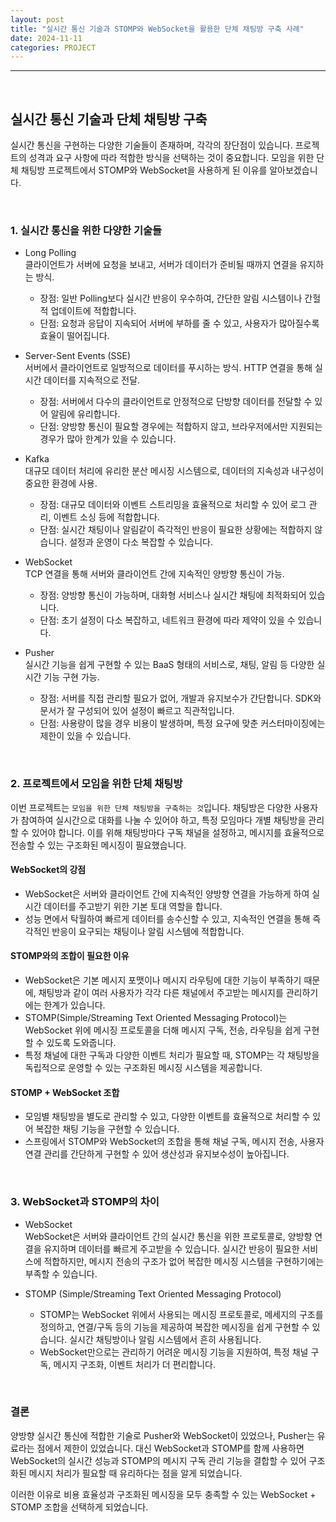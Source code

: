 ```yaml
---
layout: post
title: "실시간 통신 기술과 STOMP와 WebSocket을 활용한 단체 채팅방 구축 사례"
date: 2024-11-11
categories: PROJECT
---
```


<hr>
<br>

## 실시간 통신 기술과 단체 채팅방 구축

실시간 통신을 구현하는 다양한 기술들이 존재하며, 각각의 장단점이 있습니다. 프로젝트의 성격과 요구 사항에 따라 적합한 방식을 선택하는 것이 중요합니다. 모임을 위한 단체 채팅방 프로젝트에서 STOMP와 WebSocket을 사용하게 된 이유를 알아보겠습니다.

<br>

### 1. 실시간 통신을 위한 다양한 기술들

- Long Polling  
  클라이언트가 서버에 요청을 보내고, 서버가 데이터가 준비될 때까지 연결을 유지하는 방식.
  - 장점: 일반 Polling보다 실시간 반응이 우수하여, 간단한 알림 시스템이나 간헐적 업데이트에 적합합니다.
  - 단점: 요청과 응답이 지속되어 서버에 부하를 줄 수 있고, 사용자가 많아질수록 효율이 떨어집니다.

- Server-Sent Events (SSE)  
  서버에서 클라이언트로 일방적으로 데이터를 푸시하는 방식. HTTP 연결을 통해 실시간 데이터를 지속적으로 전달.
  - 장점: 서버에서 다수의 클라이언트로 안정적으로 단방향 데이터를 전달할 수 있어 알림에 유리합니다.
  - 단점: 양방향 통신이 필요할 경우에는 적합하지 않고, 브라우저에서만 지원되는 경우가 많아 한계가 있을 수 있습니다.

- Kafka  
  대규모 데이터 처리에 유리한 분산 메시징 시스템으로, 데이터의 지속성과 내구성이 중요한 환경에 사용.
  - 장점: 대규모 데이터와 이벤트 스트리밍을 효율적으로 처리할 수 있어 로그 관리, 이벤트 소싱 등에 적합합니다.
  - 단점: 실시간 채팅이나 알림같이 즉각적인 반응이 필요한 상황에는 적합하지 않습니다. 설정과 운영이 다소 복잡할 수 있습니다.

- WebSocket  
  TCP 연결을 통해 서버와 클라이언트 간에 지속적인 양방향 통신이 가능.
  - 장점: 양방향 통신이 가능하며, 대화형 서비스나 실시간 채팅에 최적화되어 있습니다.
  - 단점: 초기 설정이 다소 복잡하고, 네트워크 환경에 따라 제약이 있을 수 있습니다.

- Pusher  
  실시간 기능을 쉽게 구현할 수 있는 BaaS 형태의 서비스로, 채팅, 알림 등 다양한 실시간 기능 구현 가능.
  - 장점: 서버를 직접 관리할 필요가 없어, 개발과 유지보수가 간단합니다. SDK와 문서가 잘 구성되어 있어 설정이 빠르고 직관적입니다.
  - 단점: 사용량이 많을 경우 비용이 발생하며, 특정 요구에 맞춘 커스터마이징에는 제한이 있을 수 있습니다.

<br>

### 2. 프로젝트에서 모임을 위한 단체 채팅방

이번 프로젝트는 `모임을 위한 단체 채팅방을 구축하는 것`입니다. 채팅방은 다양한 사용자가 참여하여 실시간으로 대화를 나눌 수 있어야 하고, 특정 모임마다 개별 채팅방을 관리할 수 있어야 합니다. 이를 위해 채팅방마다 구독 채널을 설정하고, 메시지를 효율적으로 전송할 수 있는 구조화된 메시징이 필요했습니다.

#### WebSocket의 강점
- WebSocket은 서버와 클라이언트 간에 지속적인 양방향 연결을 가능하게 하여 실시간 데이터를 주고받기 위한 기본 토대 역할을 합니다.
- 성능 면에서 탁월하여 빠르게 데이터를 송수신할 수 있고, 지속적인 연결을 통해 즉각적인 반응이 요구되는 채팅이나 알림 시스템에 적합합니다.

#### STOMP와의 조합이 필요한 이유
- WebSocket은 기본 메시지 포맷이나 메시지 라우팅에 대한 기능이 부족하기 때문에, 채팅방과 같이 여러 사용자가 각각 다른 채널에서 주고받는 메시지를 관리하기에는 한계가 있습니다.
- STOMP(Simple/Streaming Text Oriented Messaging Protocol)는 WebSocket 위에 메시징 프로토콜을 더해 메시지 구독, 전송, 라우팅을 쉽게 구현할 수 있도록 도와줍니다.
- 특정 채널에 대한 구독과 다양한 이벤트 처리가 필요할 때, STOMP는 각 채팅방을 독립적으로 운영할 수 있는 구조화된 메시징 시스템을 제공합니다.

#### STOMP + WebSocket 조합
- 모임별 채팅방을 별도로 관리할 수 있고, 다양한 이벤트를 효율적으로 처리할 수 있어 복잡한 채팅 기능을 구현할 수 있습니다.
- 스프링에서 STOMP와 WebSocket의 조합을 통해 채널 구독, 메시지 전송, 사용자 연결 관리를 간단하게 구현할 수 있어 생산성과 유지보수성이 높아집니다.

<br>

### 3. WebSocket과 STOMP의 차이

- WebSocket  
  WebSocket은 서버와 클라이언트 간의 실시간 통신을 위한 프로토콜로, 양방향 연결을 유지하며 데이터를 빠르게 주고받을 수 있습니다. 실시간 반응이 필요한 서비스에 적합하지만, 메시지 전송의 구조가 없어 복잡한 메시징 시스템을 구현하기에는 부족할 수 있습니다.

- STOMP (Simple/Streaming Text Oriented Messaging Protocol)  
  - STOMP는 WebSocket 위에서 사용되는 메시징 프로토콜로, 메세지의 구조를 정의하고, 연결/구독 등의 기능을 제공하여 복잡한 메시징을 쉽게 구현할 수 있습니다. 실시간 채팅방이나 알림 시스템에서 흔히 사용됩니다.
  - WebSocket만으로는 관리하기 어려운 메시징 기능을 지원하여, 특정 채널 구독, 메시지 구조화, 이벤트 처리가 더 편리합니다.

<br>

### 결론

양방향 실시간 통신에 적합한 기술로 Pusher와 WebSocket이 있었으나, Pusher는 유료라는 점에서 제한이 있었습니다. 대신 WebSocket과 STOMP를 함께 사용하면 WebSocket의 실시간 성능과 STOMP의 메시지 구독 관리 기능을 결합할 수 있어 구조화된 메시지 처리가 필요할 때 유리하다는 점을 알게 되었습니다.

이러한 이유로 비용 효율성과 구조화된 메시징을 모두 충족할 수 있는 WebSocket + STOMP 조합을 선택하게 되었습니다.